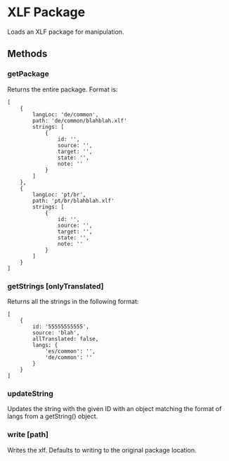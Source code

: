 # XLF Package

Loads an XLF package for manipulation.

## Methods

### getPackage

Returns the entire package. Format is:

    [
        {
            langLoc: 'de/common',
            path: 'de/common/blahblah.xlf'
            strings: [
                {
                    id: '',
                    source: '',
                    target: '',
                    state: '',
                    note: ''
                }
            ]
        },
        {
            langLoc: 'pt/br',
            path: 'pt/br/blahblah.xlf'
            strings: [
                {
                    id: '',
                    source: '',
                    target: '',
                    state: '',
                    note: ''
                }
            ]
        }
    ]

### getStrings [onlyTranslated]

Returns all the strings in the following format:

    [
        {
            id: '55555555555',
            source: 'blah',
            allTranslated: false,
            langs: {
                'es/common': '',
                'de/common': ''
            }
        }
    ]

### updateString <id> <langsObject>

Updates the string with the given ID with an object matching the format of langs from a getString() object.

### write [path]

Writes the xlf. Defaults to writing to the original package location.
